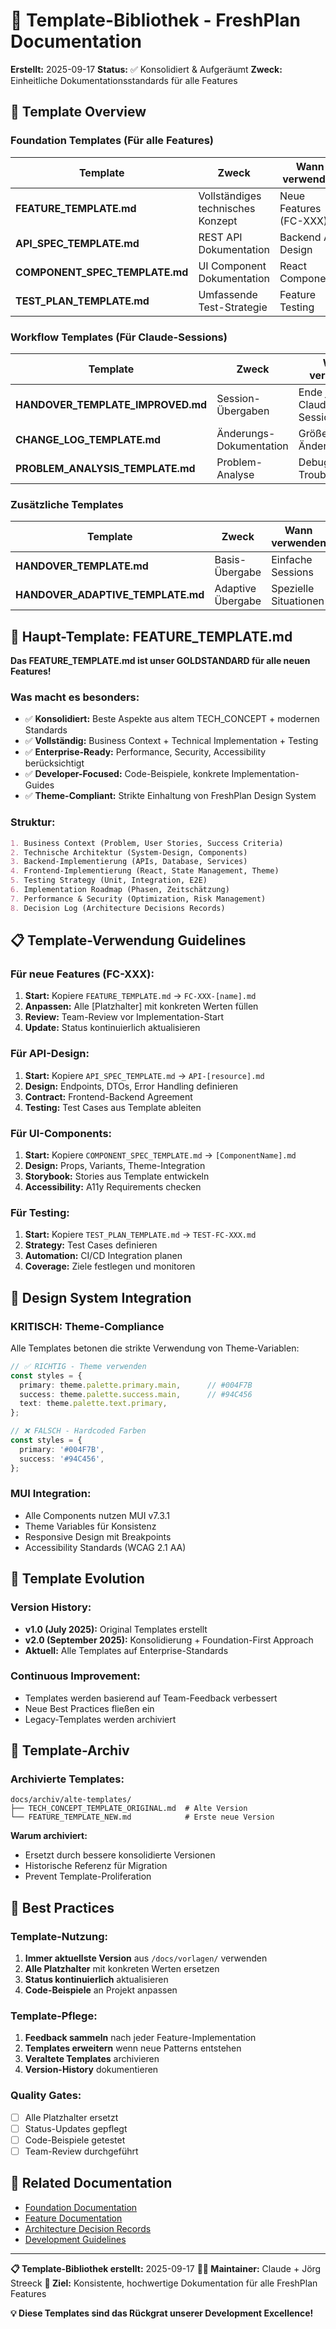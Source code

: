 # 📝 Template-Bibliothek - FreshPlan Documentation

**Erstellt:** 2025-09-17
**Status:** ✅ Konsolidiert & Aufgeräumt
**Zweck:** Einheitliche Dokumentationsstandards für alle Features

## 🎯 Template Overview

### **Foundation Templates** (Für alle Features)
| Template | Zweck | Wann verwenden | Status |
|----------|-------|----------------|--------|
| **FEATURE_TEMPLATE.md** | Vollständiges technisches Konzept | Neue Features (FC-XXX) | ✅ Konsolidiert |
| **API_SPEC_TEMPLATE.md** | REST API Dokumentation | Backend API Design | ✅ Neu erstellt |
| **COMPONENT_SPEC_TEMPLATE.md** | UI Component Dokumentation | React Components | ✅ Neu erstellt |
| **TEST_PLAN_TEMPLATE.md** | Umfassende Test-Strategie | Feature Testing | ✅ Neu erstellt |

### **Workflow Templates** (Für Claude-Sessions)
| Template | Zweck | Wann verwenden | Status |
|----------|-------|----------------|--------|
| **HANDOVER_TEMPLATE_IMPROVED.md** | Session-Übergaben | Ende jeder Claude-Session | ✅ Bewährt |
| **CHANGE_LOG_TEMPLATE.md** | Änderungs-Dokumentation | Größere Code-Änderungen | ✅ Bewährt |
| **PROBLEM_ANALYSIS_TEMPLATE.md** | Problem-Analyse | Debugging & Troubleshooting | ✅ Bewährt |

### **Zusätzliche Templates**
| Template | Zweck | Wann verwenden | Status |
|----------|-------|----------------|--------|
| **HANDOVER_TEMPLATE.md** | Basis-Übergabe | Einfache Sessions | ✅ Legacy |
| **HANDOVER_ADAPTIVE_TEMPLATE.md** | Adaptive Übergabe | Spezielle Situationen | ✅ Legacy |

## 🚀 **Haupt-Template: FEATURE_TEMPLATE.md**

**Das FEATURE_TEMPLATE.md ist unser GOLDSTANDARD für alle neuen Features!**

### Was macht es besonders:
- ✅ **Konsolidiert:** Beste Aspekte aus altem TECH_CONCEPT + modernen Standards
- ✅ **Vollständig:** Business Context + Technical Implementation + Testing
- ✅ **Enterprise-Ready:** Performance, Security, Accessibility berücksichtigt
- ✅ **Developer-Focused:** Code-Beispiele, konkrete Implementation-Guides
- ✅ **Theme-Compliant:** Strikte Einhaltung von FreshPlan Design System

### Struktur:
```markdown
1. Business Context (Problem, User Stories, Success Criteria)
2. Technische Architektur (System-Design, Components)
3. Backend-Implementierung (APIs, Database, Services)
4. Frontend-Implementierung (React, State Management, Theme)
5. Testing Strategy (Unit, Integration, E2E)
6. Implementation Roadmap (Phasen, Zeitschätzung)
7. Performance & Security (Optimization, Risk Management)
8. Decision Log (Architecture Decisions Records)
```

## 📋 **Template-Verwendung Guidelines**

### **Für neue Features (FC-XXX):**
1. **Start:** Kopiere `FEATURE_TEMPLATE.md` → `FC-XXX-[name].md`
2. **Anpassen:** Alle [Platzhalter] mit konkreten Werten füllen
3. **Review:** Team-Review vor Implementation-Start
4. **Update:** Status kontinuierlich aktualisieren

### **Für API-Design:**
1. **Start:** Kopiere `API_SPEC_TEMPLATE.md` → `API-[resource].md`
2. **Design:** Endpoints, DTOs, Error Handling definieren
3. **Contract:** Frontend-Backend Agreement
4. **Testing:** Test Cases aus Template ableiten

### **Für UI-Components:**
1. **Start:** Kopiere `COMPONENT_SPEC_TEMPLATE.md` → `[ComponentName].md`
2. **Design:** Props, Variants, Theme-Integration
3. **Storybook:** Stories aus Template entwickeln
4. **Accessibility:** A11y Requirements checken

### **Für Testing:**
1. **Start:** Kopiere `TEST_PLAN_TEMPLATE.md` → `TEST-FC-XXX.md`
2. **Strategy:** Test Cases definieren
3. **Automation:** CI/CD Integration planen
4. **Coverage:** Ziele festlegen und monitoren

## 🎨 **Design System Integration**

### **KRITISCH: Theme-Compliance**
Alle Templates betonen die strikte Verwendung von Theme-Variablen:

```typescript
// ✅ RICHTIG - Theme verwenden
const styles = {
  primary: theme.palette.primary.main,      // #004F7B
  success: theme.palette.success.main,      // #94C456
  text: theme.palette.text.primary,
};

// ❌ FALSCH - Hardcoded Farben
const styles = {
  primary: '#004F7B',
  success: '#94C456',
};
```

### **MUI Integration:**
- Alle Components nutzen MUI v7.3.1
- Theme Variables für Konsistenz
- Responsive Design mit Breakpoints
- Accessibility Standards (WCAG 2.1 AA)

## 🔄 **Template Evolution**

### **Version History:**
- **v1.0 (July 2025):** Original Templates erstellt
- **v2.0 (September 2025):** Konsolidierung + Foundation-First Approach
- **Aktuell:** Alle Templates auf Enterprise-Standards

### **Continuous Improvement:**
- Templates werden basierend auf Team-Feedback verbessert
- Neue Best Practices fließen ein
- Legacy-Templates werden archiviert

## 📁 **Template-Archiv**

### **Archivierte Templates:**
```
docs/archiv/alte-templates/
├── TECH_CONCEPT_TEMPLATE_ORIGINAL.md  # Alte Version
└── FEATURE_TEMPLATE_NEW.md            # Erste neue Version
```

**Warum archiviert:**
- Ersetzt durch bessere konsolidierte Versionen
- Historische Referenz für Migration
- Prevent Template-Proliferation

## 🎯 **Best Practices**

### **Template-Nutzung:**
1. **Immer aktuellste Version** aus `/docs/vorlagen/` verwenden
2. **Alle Platzhalter** mit konkreten Werten ersetzen
3. **Status kontinuierlich** aktualisieren
4. **Code-Beispiele** an Projekt anpassen

### **Template-Pflege:**
1. **Feedback sammeln** nach jeder Feature-Implementation
2. **Templates erweitern** wenn neue Patterns entstehen
3. **Veraltete Templates** archivieren
4. **Version-History** dokumentieren

### **Quality Gates:**
- [ ] Alle Platzhalter ersetzt
- [ ] Status-Updates gepflegt
- [ ] Code-Beispiele getestet
- [ ] Team-Review durchgeführt

## 🔗 **Related Documentation**

- [Foundation Documentation](../grundlagen/README.md)
- [Feature Documentation](../features/README.md)
- [Architecture Decision Records](../adr/README.md)
- [Development Guidelines](../CLAUDE.md)

---

**📋 Template-Bibliothek erstellt:** 2025-09-17
**👨‍💻 Maintainer:** Claude + Jörg Streeck
**🎯 Ziel:** Konsistente, hochwertige Dokumentation für alle FreshPlan Features

**💡 Diese Templates sind das Rückgrat unserer Development Excellence!**